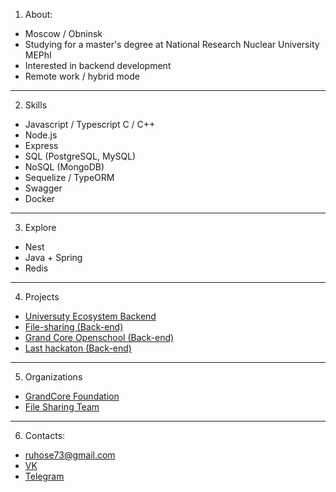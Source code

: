 1. About:
*  Moscow / Obninsk 
*  Studying for a master's degree at National Research Nuclear University MEPhI
*  Interested in backend development
*  Remote work / hybrid mode

---
2. Skills
*  Javascript / Typescript C / C++
*  Node.js
*  Express
*  SQL (PostgreSQL, MySQL)
*  NoSQL (MongoDB)
*  Sequelize / TypeORM
*  Swagger
*  Docker

---
3. Explore
*  Nest
*  Java + Spring
*  Redis

---
4. Projects
*  [Universuty Ecosystem Backend](https://github.com/ruhose73/university-ecosystem-back)
*  [File-sharing (Back-end)](https://github.com/file-sharing-erp-team/file-sharing)
*  [Grand Core Openschool (Back-end)](https://github.com/grandcore/openschool)
*  [Last hackaton (Back-end)](https://github.com/badcodeTeam/code)

---
5. Organizations
*  [GrandCore Foundation](https://github.com/grandcore)
*  [File Sharing Team](https://github.com/file-sharing-erp-team)

---
6. Contacts:
*  [ruhose73@gmail.com](ruhose73@gmail.com)
*  [VK](https://vk.com/chegevarys)
*  [Telegram](https://t.me/Toropcha)
